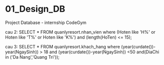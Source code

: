 # 01_Design_DB
Project Database - internship CodeGym 

cau 2:
SELECT * FROM quanlyresort.nhan_vien where (Hoten like 'H%' or Hoten like 'T%' or Hoten like 'K%') and (length(HoTen) <= 15);

cau 3:
SELECT * FROM quanlyresort.khach_hang where (year(curdate())-year(NgaySinh)) > 18 and (year(curdate())-year(NgaySinh)) <50 and(DiaChi in ('Da Nang','Quang Tri'));